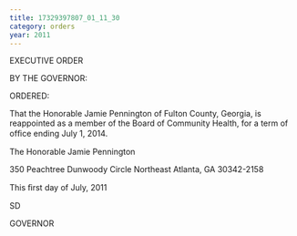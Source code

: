```yaml
---
title: 17329397807_01_11_30
category: orders
year: 2011
---
```

 

EXECUTIVE ORDER

BY THE GOVERNOR:

ORDERED:

That the Honorable Jamie Pennington of Fulton County, Georgia, is
reappointed as a member of the Board of Community Health, for a
term of ofﬁce ending July 1, 2014.

The Honorable Jamie Pennington

350 Peachtree Dunwoody Circle Northeast
Atlanta, GA 30342-2158

This ﬁrst day of July, 2011

SD

GOVERNOR

